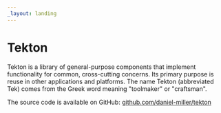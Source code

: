 ```yaml
---
_layout: landing
---
```


# Tekton

Tekton is a library of general-purpose components that implement functionality for common, cross-cutting concerns. Its primary purpose is reuse in other applications and platforms. The name Tekton (abbreviated Tek) comes from the Greek word meaning "toolmaker" or "craftsman".

The source code is available on GitHub: [github.com/daniel-miller/tekton](https://github.com/daniel-miller/tekton)